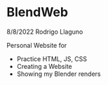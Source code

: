 # BlendWeb

8/8/2022
Rodrigo Llaguno

Personal Website for 
- Practice HTML, JS, CSS
- Creating a Website
- Showing my Blender renders

